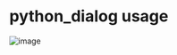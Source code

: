 # python_dialog usage  

![image](https://user-images.githubusercontent.com/941815/170712716-818163f6-5bc4-47de-8b3e-613f125cf606.png)
